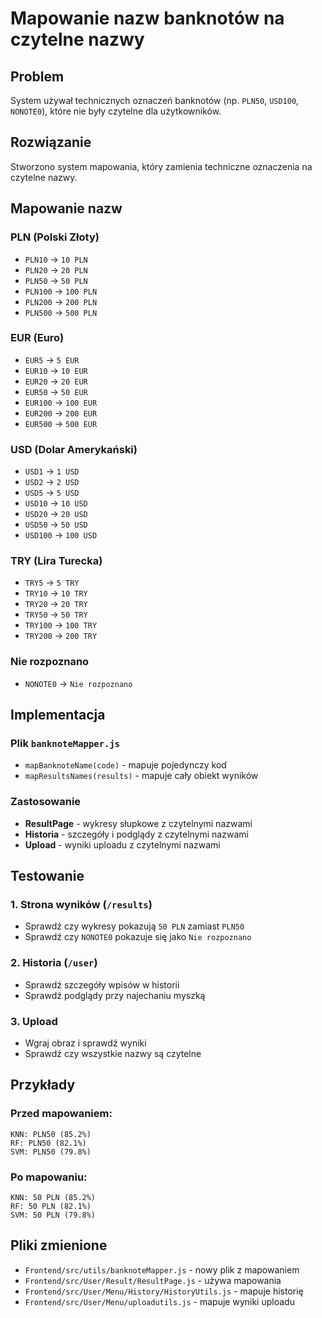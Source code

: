 # Mapowanie nazw banknotów na czytelne nazwy

## Problem
System używał technicznych oznaczeń banknotów (np. `PLN50`, `USD100`, `NONOTE0`), które nie były czytelne dla użytkowników.

## Rozwiązanie
Stworzono system mapowania, który zamienia techniczne oznaczenia na czytelne nazwy.

## Mapowanie nazw

### PLN (Polski Złoty)
- `PLN10` → `10 PLN`
- `PLN20` → `20 PLN`
- `PLN50` → `50 PLN`
- `PLN100` → `100 PLN`
- `PLN200` → `200 PLN`
- `PLN500` → `500 PLN`

### EUR (Euro)
- `EUR5` → `5 EUR`
- `EUR10` → `10 EUR`
- `EUR20` → `20 EUR`
- `EUR50` → `50 EUR`
- `EUR100` → `100 EUR`
- `EUR200` → `200 EUR`
- `EUR500` → `500 EUR`

### USD (Dolar Amerykański)
- `USD1` → `1 USD`
- `USD2` → `2 USD`
- `USD5` → `5 USD`
- `USD10` → `10 USD`
- `USD20` → `20 USD`
- `USD50` → `50 USD`
- `USD100` → `100 USD`

### TRY (Lira Turecka)
- `TRY5` → `5 TRY`
- `TRY10` → `10 TRY`
- `TRY20` → `20 TRY`
- `TRY50` → `50 TRY`
- `TRY100` → `100 TRY`
- `TRY200` → `200 TRY`

### Nie rozpoznano
- `NONOTE0` → `Nie rozpoznano`

## Implementacja

### Plik `banknoteMapper.js`
- `mapBanknoteName(code)` - mapuje pojedynczy kod
- `mapResultsNames(results)` - mapuje cały obiekt wyników

### Zastosowanie
- **ResultPage** - wykresy słupkowe z czytelnymi nazwami
- **Historia** - szczegóły i podglądy z czytelnymi nazwami
- **Upload** - wyniki uploadu z czytelnymi nazwami

## Testowanie

### 1. Strona wyników (`/results`)
- Sprawdź czy wykresy pokazują `50 PLN` zamiast `PLN50`
- Sprawdź czy `NONOTE0` pokazuje się jako `Nie rozpoznano`

### 2. Historia (`/user`)
- Sprawdź szczegóły wpisów w historii
- Sprawdź podglądy przy najechaniu myszką

### 3. Upload
- Wgraj obraz i sprawdź wyniki
- Sprawdź czy wszystkie nazwy są czytelne

## Przykłady

### Przed mapowaniem:
```
KNN: PLN50 (85.2%)
RF: PLN50 (82.1%)
SVM: PLN50 (79.8%)
```

### Po mapowaniu:
```
KNN: 50 PLN (85.2%)
RF: 50 PLN (82.1%)
SVM: 50 PLN (79.8%)
```

## Pliki zmienione
- `Frontend/src/utils/banknoteMapper.js` - nowy plik z mapowaniem
- `Frontend/src/User/Result/ResultPage.js` - używa mapowania
- `Frontend/src/User/Menu/History/HistoryUtils.js` - mapuje historię
- `Frontend/src/User/Menu/uploadutils.js` - mapuje wyniki uploadu

